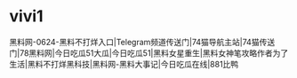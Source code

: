# vivi1
黑料网-0624-黑料不打烊入口|Telegram频道传送门|74猫导航主站|74猫传送门|78黑料网|今日吃瓜51大瓜|今日吃瓜51|黑料女星重生|黑料女神笔攻略作者为了生活|黑料不打烊黑科技|黑料网-黑料大事记|今日吃瓜在线|881比鸭
